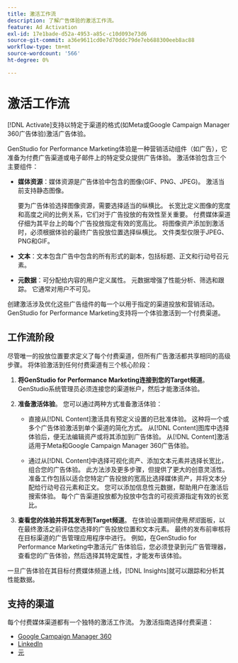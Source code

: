 ```yaml
---
title: 激活工作流
description: 了解广告体验的激活工作流。
feature: Ad Activation
exl-id: 17e1bade-d52a-4953-a85c-c10d093e73d6
source-git-commit: a36e9611cd0e7d70ddc79de7eb688300eeb8ac88
workflow-type: tm+mt
source-wordcount: '566'
ht-degree: 0%

---
```


# 激活工作流

[!DNL Activate]支持以特定于渠道的格式(如Meta或Google Campaign Manager 360广告体验)激活广告体验。

GenStudio for Performance Marketing体验是一种营销活动组件（如广告），它准备为付费广告渠道或电子邮件上的特定受众提供广告体验。 激活体验包含三个主要组件：

* **媒体资源**：媒体资源是广告体验中包含的图像(GIF、PNG、JPEG)。 激活当前支持静态图像。

  要为广告体验选择图像资源，需要选择适当的纵横比。 长宽比定义图像的宽度和高度之间的比例关系，它们对于广告投放的有效性至关重要。 付费媒体渠道仔细为其平台上的每个广告投放指定有效的宽高比。 将图像资产添加到激活时，必须根据体验的最终广告投放位置选择纵横比。 文件类型仅限于JPEG、PNG和GIF。

* **文本**：文本包含广告中包含的所有形式的副本，包括标题、正文和行动号召元素。

* **元数据**：可分配给内容的用户定义属性。 元数据增强了性能分析、筛选和跟踪。 它通常对用户不可见。

创建激活涉及优化这些广告组件的每一个以用于指定的渠道投放和营销活动。 GenStudio for Performance Marketing支持将一个体验激活到一个付费渠道。

## 工作流阶段

尽管唯一的投放位置要求定义了每个付费渠道，但所有广告激活都共享相同的高级步骤。 将体验激活到任何付费渠道有三个核心阶段：

1. **将GenStudio for Performance Marketing连接到您的Target频道**。 GenStudio系统管理员必须连接您的渠道帐户，然后才能激活体验。

1. **准备激活体验**。 您可以通过两种方式准备激活体验：

   * 直接从[!DNL Content]激活具有预定义设置的已批准体验。 这种将一个或多个广告体验激活到单个渠道的简化方式。 从[!DNL Content]图库中选择体验后，便无法编辑资产或将其添加到广告体验。 从[!DNL Content]激活适用于Meta和Google Campaign Manager 360广告体验。

   * 通过从[!DNL Content]中选择可视化资产、添加文本元素并选择长宽比，组合您的广告体验。 此方法涉及更多步骤，但提供了更大的创意灵活性。 准备工作包括以适合您特定广告投放的宽高比选择媒体资产，并将文本分配给行动号召元素和正文。 您可以添加信息性元数据，帮助用户在激活后搜索体验。 每个广告渠道投放都为投放中包含的可视资源指定有效的长宽比。

1. **查看您的体验并将其发布到Target频道**。 在体验设置期间使用&#x200B;_预览_&#x200B;面板，以在最终激活之前评估您选择的广告投放位置和文本元素。 最终的发布前审核将在目标渠道的广告管理应用程序中进行。 例如，在GenStudio for Performance Marketing中激活元广告体验后，您必须登录到元广告管理器，查看您的广告体验，然后选择其特定属性，才能发布该体验。

一旦广告体验在其目标付费媒体频道上线，[!DNL Insights]就可以跟踪和分析其性能数据。

## 支持的渠道

每个付费媒体渠道都有一个独特的激活工作流。 为激活指南选择付费渠道：

* [Google Campaign Manager 360](activate-cm360-ad.md)
* [LinkedIn](activate-linkedin-ad.md)
* [元](activate-meta-ad.md)
